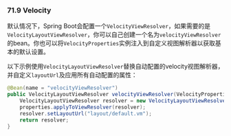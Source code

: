 ### 71.9 Velocity

默认情况下，Spring Boot会配置一个`VelocityViewResolver`，如果需要的是`VelocityLayoutViewResolver`，你可以自己创建一个名为`velocityViewResolver`的bean。你也可以将`VelocityProperties`实例注入到自定义视图解析器以获取基本的默认设置。

以下示例使用`VelocityLayoutViewResolver`替换自动配置的velocity视图解析器，并自定义`layoutUrl`及应用所有自动配置的属性：
```java
@Bean(name = "velocityViewResolver")
public VelocityLayoutViewResolver velocityViewResolver(VelocityProperties properties) {
    VelocityLayoutViewResolver resolver = new VelocityLayoutViewResolver();
    properties.applyToViewResolver(resolver);
    resolver.setLayoutUrl("layout/default.vm");
    return resolver;
}
```
